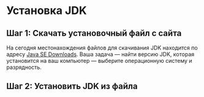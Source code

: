 # Установка JDK

## Шаг 1: Скачать установочный файл с сайта

На сегодня местонахождения файлов для скачивания JDK находится по адресу [Java SE Downloads](https://www.oracle.com/technetwork/java/javase/downloads/index.html). Ваша задача — найти версию JDK, которая установится на ваш компьютер — выберите операционную систему и разрядность.

## Шаг 2: Установить JDK из файла
